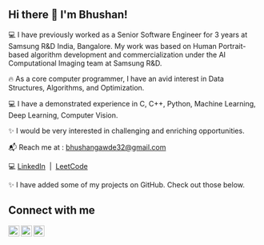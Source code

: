 ## Hi there 👋 I'm Bhushan!


:computer: I have previously worked as a Senior Software Engineer for 3 years at Samsung R&D India, Bangalore. My work was based on Human Portrait-based algorithm development and          commercialization under the AI Computational Imaging team at Samsung R&D.

:fire: As a core computer programmer, I have an avid interest in Data Structures, Algorithms, and Optimization.

:computer: I have a demonstrated experience in C, C++, Python, Machine Learning, Deep Learning, Computer Vision. 

:sparkles: I would be very interested in challenging and enriching opportunities.

:mailbox_with_mail: Reach me at : bhushangawde32@gmail.com

:computer: [LinkedIn](https://www.linkedin.com/in/bhushangawde1996/) &nbsp;|&nbsp; [LeetCode](https://leetcode.com/technophile96/)

:sparkles: I have added some of my projects on GitHub. Check out those below.

## Connect with me 
<!--
:computer: [LinkedIn](https://www.linkedin.com/in/bhushangawde1996/) &nbsp;|&nbsp; [LeetCode](https://leetcode.com/technophile96/)  &nbsp;|&nbsp;  [Twitter](https://twitter.com/bhushangawde32) &nbsp;|&nbsp; [Instagram](https://www.instagram.com/bhushan._.gawde/?hl=en)
-->

[<img align="left" alt="Twitter" width="22px" src="https://cdn.jsdelivr.net/npm/simple-icons@v3/icons/twitter.svg" />][twitter]
[<img align="left" alt="LinkedIn" width="22px" src="https://cdn.jsdelivr.net/npm/simple-icons@v3/icons/linkedin.svg" />][linkedin]
[<img align="left" alt="Instagram" width="22px" src="https://cdn.jsdelivr.net/npm/simple-icons@v3/icons/instagram.svg" />][instagram]

[twitter]: https://twitter.com/bhushangawde32
[instagram]: https://www.instagram.com/bhushan._.gawde/?hl=en
[linkedin]: https://www.linkedin.com/in/bhushangawde1996/


<!--
**bhushangawde/bhushangawde** is a ✨ _special_ ✨ repository because its `README.md` (this file) appears on your GitHub profile.

Here are some ideas to get you started:

- 🔭 I’m currently working on ...
- 🌱 I’m currently learning ...
- 👯 I’m looking to collaborate on ...
- 🤔 I’m looking for help with ...
- 💬 Ask me about ...
- 📫 How to reach me: ...
- 😄 Pronouns: ...
- ⚡ Fun fact: ...
-->
